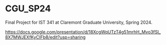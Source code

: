# CGU_SP24
Final Project for IST 341 at Claremont Graduate University, Spring 2024.

https://docs.google.com/presentation/d/18XcgWqUTzT4g51mrhH_Mvo3fSl_8X7MWJEXfKyCIFb8/edit?usp=sharing 
